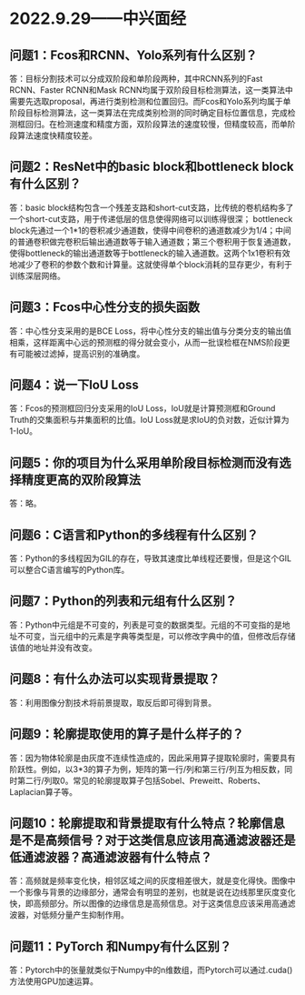 # 2022.9.29——中兴面经

## 问题1：Fcos和RCNN、Yolo系列有什么区别？

答：目标分割技术可以分成双阶段和单阶段两种，其中RCNN系列的Fast RCNN、Faster RCNN和Mask RCNN均属于双阶段目标检测算法，这一类算法中需要先选取proposal，再进行类别检测和位置回归。而Fcos和Yolo系列均属于单阶段目标检测算法，这一类算法在完成类别检测的同时确定目标位置信息，完成检测框回归。在检测速度和精度方面，双阶段算法的速度较慢，但精度较高，而单阶段算法速度快精度较差。

## 问题2：ResNet中的basic block和bottleneck block有什么区别？

答：basic block结构包含一个残差支路和short-cut支路，比传统的卷机结构多了一个short-cut支路，用于传递低层的信息使得网络可以训练得很深；
bottleneck block先通过一个1*1的卷积减少通道数，使得中间卷积的通道数减少为1/4；中间的普通卷积做完卷积后输出通道数等于输入通道数；第三个卷积用于恢复通道数，使得bottleneck的输出通道数等于bottleneck的输入通道数。这两个1x1卷积有效地减少了卷积的参数个数和计算量。这就使得单个block消耗的显存更少，有利于训练深层网络。

## 问题3：Fcos中心性分支的损失函数

答：中心性分支采用的是BCE Loss，将中心性分支的输出值与分类分支的输出值相乘，这样距离中心远的预测框的得分就会变小，从而一批误检框在NMS阶段更有可能被过滤掉，提高识别的准确度。

## 问题4：说一下IoU Loss

答：Fcos的预测框回归分支采用的IoU Loss，IoU就是计算预测框和Ground Truth的交集面积与并集面积的比值。IoU Loss就是求IoU的负对数，近似计算为1-IoU。

## 问题5：你的项目为什么采用单阶段目标检测而没有选择精度更高的双阶段算法

答：略。

## 问题6：C语言和Python的多线程有什么区别？

答：Python的多线程因为GIL的存在，导致其速度比单线程还要慢，但是这个GIL可以整合C语言编写的Python库。

## 问题7：Python的列表和元组有什么区别？

答：Python中元组是不可变的，列表是可变的数据类型。元组的不可变指的是地址不可变，当元组中的元素是字典等类型是，可以修改字典中的值，但修改后存储该值的地址并没有改变。

## 问题8：有什么办法可以实现背景提取？

答：利用图像分割技术将前景提取，取反后即可得到背景。

## 问题9：轮廓提取使用的算子是什么样子的？

答：因为物体轮廓是由灰度不连续性造成的，因此采用算子提取轮廓时，需要具有阶跃性。例如，以3*3的算子为例，矩阵的第一行/列和第三行/列互为相反数，同时第二行/列取0。常见的轮廓提取算子包括Sobel、Preweitt、Roberts、Laplacian算子等。

## 问题10：轮廓提取和背景提取有什么特点？轮廓信息是不是高频信号？对于这类信息应该用高通滤波器还是低通滤波器？高通滤波器有什么特点？

答：高频就是频率变化快，相邻区域之间的灰度相差很大，就是变化得快。图像中一个影像与背景的边缘部分，通常会有明显的差别，也就是说在边线那里灰度变化快，即高频部分。所以图像的边缘信息是高频信息。对于这类信息应该采用高通滤波器，对低频分量产生抑制作用。

## 问题11：PyTorch 和Numpy有什么区别？

答：Pytorch中的张量就类似于Numpy中的n维数组，而Pytorch可以通过.cuda()方法使用GPU加速运算。

